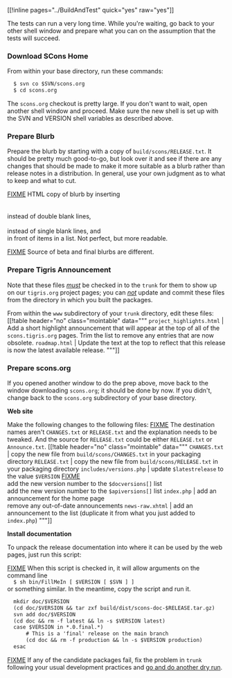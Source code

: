 
[[!inline pages="../BuildAndTest" quick="yes" raw="yes"]] 

The tests can run a very long time.  While you're waiting, go back to your other shell window and prepare what you can on the assumption that the tests will succeed. 


### Download SCons Home

From within your base directory, run these commands: 


```txt
  $ svn co $SVN/scons.org
  $ cd scons.org
```
The `scons.org` checkout is pretty large.  If you don't want to wait, open another shell window and proceed.  Make sure the new shell is set up with the SVN and VERSION shell variables as described above. 
### Prepare Blurb

Prepare the blurb by starting with a copy of `build/scons/RELEASE.txt`.  It should be pretty much good-to-go, but look over it and see if there are any changes that should be made to make it more suitable as a blurb rather than release notes in a distribution.  In general, use your own judgment as to what to keep and what to cut. 

[FIXME](ReleaseHOWTO/PrepBetaBlurb) HTML copy of blurb by inserting <br/><br/><br/> instead of double blank lines, <br/><br/> instead of single blank lines, and <br/> in front of items in a list.  Not perfect, but more readable. 

[FIXME](ReleaseHOWTO/PrepBetaBlurb) Source of beta and final blurbs are different. 


### Prepare Tigris Announcement

Note that these files <ins>_must_</ins> be checked in to the `trunk` for them to show up on our `tigris.org` project pages; you can <ins>_not_</ins> update and commit these files from the directory in which you built the packages. 

From within the `www` subdirectory of your `trunk` directory, edit these files: 
[[!table header="no" class="mointable" data="""
`project_highlights.html`  | Add a short highlight announcement that will appear at the top of all of the `scons.tigris.org` pages.  Trim the list to remove any entries that are now obsolete.
`roadmap.html`  | Update the text at the top to reflect that this release is now the latest available release.
"""]]


### Prepare scons.org

If you opened another window to do the prep above, move back to the window downloading `scons.org`; it should be done by now.  If you didn't, change back to the `scons.org` subdirectory of your base directory. 

**Web site** 

Make the following changes to the following files: [FIXME](ReleaseHOWTO/UpdateSconsOrg) The destination names aren't `CHANGES.txt` or `RELEASE.txt` and the explanation needs to be tweaked.  And the source for `RELEASE.txt` could be either `RELEASE.txt` or `Announce.txt`. 
[[!table header="no" class="mointable" data="""
`CHANGES.txt`  |  copy the new file from `build/scons/CHANGES.txt` in your packaging directory 
`RELEASE.txt`  |  copy the new file from `build/scons/RELEASE.txt` in your packaging directory 
`includes/versions.php`  |  update `$latestrelease` to the value `$VERSION` [FIXME](ReleaseHOWTO/UpdateSconsOrg)  
add the new version number to the `$docversions[]` list  
add the new version number to the `$apiversions[]` list 
`index.php`  |  add an announcement for the home page  
remove any out-of-date announcements 
`news-raw.xhtml`  |  add an announcement to the list (duplicate it from what you just added to `index.php`) 
"""]]

**Install documentation** 

To unpack the release documentation into where it can be used by the web pages, just run this script: 

[FIXME](ReleaseHOWTO/UpdateSconsOrg) When this script is checked in, it will allow arguments on the command line   
`  $ sh bin/FillMeIn [ $VERSION [ $SVN ] ]`  
 or something similar.  In the meantime, copy the script and run it. 


```txt
  mkdir doc/$VERSION
  (cd doc/$VERSION && tar zxf build/dist/scons-doc-$RELEASE.tar.gz)
  svn add doc/$VERSION
  (cd doc && rm -f latest && ln -s $VERSION latest)
  case $VERSION in *.0.final.*)
      # This is a 'final' release on the main branch
      (cd doc && rm -f production && ln -s $VERSION production)
  esac
```
[FIXME](ReleaseHOWTO/BuildTestPrep) If any of the candidate packages fail, fix the problem in `trunk` following your usual development practices and [go and do another dry run](ReleaseHOWTO/BuildTestPrep). 
